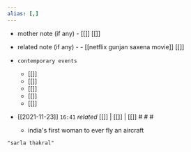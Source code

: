 ```yaml
---
alias: [,]
---
```

- mother note (if any)
		- [[]] [[]]
- related note (if any) -
		- [[netflix gunjan saxena movie]] [[]]
- `contemporary events`
	- [[]]
	- [[]]
	- [[]]
	- [[]]
	- [[]]

- [[2021-11-23]]  `16:41` _related_ [[]] | [[]] | [[]] # # #
	- india's first woman to ever fly an aircraft

```query
"sarla thakral"
```
